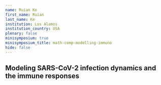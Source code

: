 ```yaml
---
name: Ruian Ke
first_name: Ruian
last_name: Ke
institution: Los Alamos
institution_country: USA
plenary: false
minisymposium: true
minisymposium_title: math-comp-modelling-immuno
hide: false
---
```


## Modeling SARS-CoV-2 infection dynamics and the immune responses